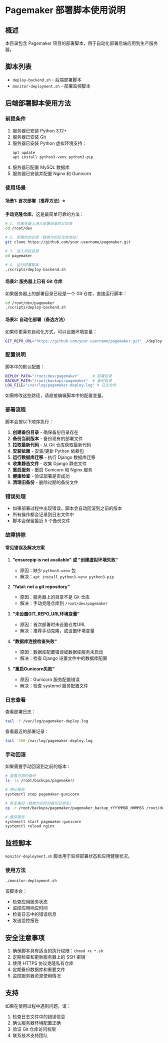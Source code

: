 # Pagemaker 部署脚本使用说明

## 概述

本目录包含 Pagemaker 项目的部署脚本，用于自动化部署后端应用到生产服务器。

## 脚本列表

- `deploy-backend.sh` - 后端部署脚本
- `monitor-deployment.sh` - 部署监控脚本

## 后端部署脚本使用方法

### 前提条件

1. 服务器已安装 Python 3.12+
2. 服务器已安装 Git
3. 服务器已安装 Python 虚拟环境支持：
   ```bash
   apt update
   apt install python3-venv python3-pip
   ```
4. 服务器已配置 MySQL 数据库
5. 服务器已安装并配置 Nginx 和 Gunicorn

### 使用场景

#### 场景1: 首次部署（推荐方法）⭐

**手动克隆仓库**，这是最简单可靠的方法：

```bash
# 1. 在服务器上进入部署目录的父目录
cd /root/dev

# 2. 克隆你的仓库（替换为实际仓库地址）
git clone https://github.com/your-username/pagemaker.git

# 3. 进入项目目录
cd pagemaker

# 4. 运行部署脚本
./scripts/deploy-backend.sh
```

#### 场景2: 服务器上已有 Git 仓库

如果服务器上的部署目录已经是一个 Git 仓库，直接运行脚本：

```bash
cd /root/dev/pagemaker
./scripts/deploy-backend.sh
```

#### 场景3: 自动化部署（备选方法）

如果你更喜欢自动化方式，可以设置环境变量：

```bash
GIT_REPO_URL="https://github.com/your-username/pagemaker.git" ./deploy-backend.sh
```

### 配置说明

脚本中的默认配置：

```bash
DEPLOY_PATH="/root/dev/pagemaker"      # 部署目录
BACKUP_PATH="/root/backups/pagemaker"  # 备份目录
LOG_FILE="/var/log/pagemaker-deploy.log" # 日志文件
```

如需修改这些路径，请直接编辑脚本中的配置变量。

### 部署流程

脚本会按以下顺序执行：

1. **创建备份目录** - 确保备份目录存在
2. **备份当前版本** - 备份现有的部署文件
3. **拉取最新代码** - 从 Git 仓库获取最新代码
4. **安装依赖** - 安装/更新 Python 依赖包
5. **运行数据库迁移** - 执行 Django 数据库迁移
6. **收集静态文件** - 收集 Django 静态文件
7. **重启服务** - 重启 Gunicorn 和 Nginx 服务
8. **健康检查** - 验证部署是否成功
9. **清理旧备份** - 删除过期的备份文件

### 错误处理

- 如果部署过程中出现错误，脚本会自动回滚到之前的版本
- 所有操作都会记录到日志文件中
- 脚本会保留最近 5 个备份文件

### 故障排除

#### 常见错误及解决方案

1. **"ensurepip is not available" 或 "创建虚拟环境失败"**
   - 原因：缺少 `python3-venv` 包
   - 解决：`apt install python3-venv python3-pip`

2. **"fatal: not a git repository"**
   - 原因：服务器上的目录不是 Git 仓库
   - 解决：手动克隆仓库到 `/root/dev/pagemaker`

3. **"未设置GIT_REPO_URL环境变量"**
   - 原因：首次部署时未设置仓库URL
   - 解决：推荐手动克隆，或设置环境变量

4. **"数据库连接检查失败"**
   - 原因：数据库配置错误或数据库服务未启动
   - 解决：检查 Django 设置文件中的数据库配置

5. **"重启Gunicorn失败"**
   - 原因：Gunicorn 服务配置错误
   - 解决：检查 systemd 服务配置文件

### 日志查看

查看部署日志：

```bash
tail -f /var/log/pagemaker-deploy.log
```

查看最近的部署记录：

```bash
tail -100 /var/log/pagemaker-deploy.log
```

### 手动回滚

如果需要手动回滚到之前的版本：

```bash
# 查看可用的备份
ls -la /root/backups/pagemaker/

# 停止服务
systemctl stop pagemaker-gunicorn

# 恢复备份（替换为实际的备份目录名）
cp -r /root/backups/pagemaker/pagemaker_backup_YYYYMMDD_HHMMSS /root/dev/pagemaker

# 重启服务
systemctl start pagemaker-gunicorn
systemctl reload nginx
```

## 监控脚本

`monitor-deployment.sh` 脚本用于监控部署状态和应用健康状况。

### 使用方法

```bash
./monitor-deployment.sh
```

该脚本会：
- 检查应用服务状态
- 监控应用响应时间
- 检查日志中的错误信息
- 发送监控报告

## 安全注意事项

1. 确保脚本具有适当的执行权限：`chmod +x *.sh`
2. 定期检查和更新服务器上的 SSH 密钥
3. 使用 HTTPS 协议克隆私有仓库
4. 定期备份数据库和重要文件
5. 监控服务器资源使用情况

## 支持

如果在使用过程中遇到问题，请：

1. 检查日志文件中的错误信息
2. 确认服务器环境配置正确
3. 验证 Git 仓库访问权限
4. 联系技术支持团队 